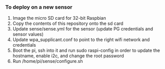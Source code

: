 ### To deploy on a new sensor
1. Image the micro SD card for 32-bit Raspbian
1. Copy the contents of this repository onto the sd card
1. Update sense/sense.yml for the sensor (update PG credentials and sensor values)
1. Update wpa_supplicant.conf to point to the right wifi network and credentials
1. Boot the pi, ssh into it and run sudo raspi-config in order to update the hostname, enable i2c, and change the root password
1. Run /home/pi/sense/configure.sh
